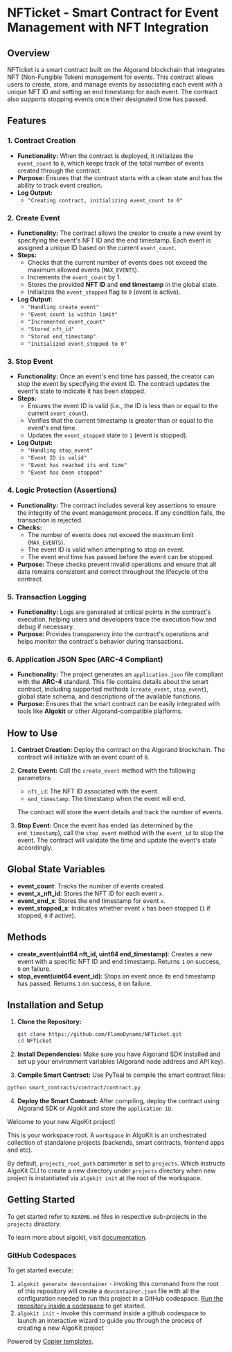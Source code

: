 # NFTicket - Smart Contract for Event Management with NFT Integration

## Overview
NFTicket is a smart contract built on the Algorand blockchain that integrates NFT (Non-Fungible Token) management for events. This contract allows users to create, store, and manage events by associating each event with a unique NFT ID and setting an end timestamp for each event. The contract also supports stopping events once their designated time has passed.

## Features

### 1. **Contract Creation**
   - **Functionality:** When the contract is deployed, it initializes the `event_count` to `0`, which keeps track of the total number of events created through the contract.
   - **Purpose:** Ensures that the contract starts with a clean state and has the ability to track event creation.
   - **Log Output:** 
     - `"Creating contract, initializing event_count to 0"`

### 2. **Create Event**
   - **Functionality:** The contract allows the creator to create a new event by specifying the event's NFT ID and the end timestamp. Each event is assigned a unique ID based on the current `event_count`.
   - **Steps:**
     - Checks that the current number of events does not exceed the maximum allowed events (`MAX_EVENTS`).
     - Increments the `event_count` by 1.
     - Stores the provided **NFT ID** and **end timestamp** in the global state.
     - Initializes the `event_stopped` flag to `0` (event is active).
   - **Log Output:**
     - `"Handling create_event"`
     - `"Event count is within limit"`
     - `"Incremented event_count"`
     - `"Stored nft_id"`
     - `"Stored end_timestamp"`
     - `"Initialized event_stopped to 0"`

### 3. **Stop Event**
   - **Functionality:** Once an event's end time has passed, the creator can stop the event by specifying the event ID. The contract updates the event's state to indicate it has been stopped.
   - **Steps:**
     - Ensures the event ID is valid (i.e., the ID is less than or equal to the current `event_count`).
     - Verifies that the current timestamp is greater than or equal to the event's end time.
     - Updates the `event_stopped` state to `1` (event is stopped).
   - **Log Output:**
     - `"Handling stop_event"`
     - `"Event ID is valid"`
     - `"Event has reached its end time"`
     - `"Event has been stopped"`

### 4. **Logic Protection (Assertions)**
   - **Functionality:** The contract includes several key assertions to ensure the integrity of the event management process. If any condition fails, the transaction is rejected.
   - **Checks:**
     - The number of events does not exceed the maximum limit (`MAX_EVENTS`).
     - The event ID is valid when attempting to stop an event.
     - The event end time has passed before the event can be stopped.
   - **Purpose:** These checks prevent invalid operations and ensure that all data remains consistent and correct throughout the lifecycle of the contract.

### 5. **Transaction Logging**
   - **Functionality:** Logs are generated at critical points in the contract's execution, helping users and developers trace the execution flow and debug if necessary.
   - **Purpose:** Provides transparency into the contract's operations and helps monitor the contract's behavior during transactions.

### 6. **Application JSON Spec (ARC-4 Compliant)**
   - **Functionality:** The project generates an `application.json` file compliant with the **ARC-4** standard. This file contains details about the smart contract, including supported methods (`create_event`, `stop_event`), global state schema, and descriptions of the available functions.
   - **Purpose:** Ensures that the smart contract can be easily integrated with tools like **Algokit** or other Algorand-compatible platforms.

## How to Use

1. **Contract Creation:**
   Deploy the contract on the Algorand blockchain. The contract will initialize with an event count of `0`.

2. **Create Event:**
   Call the `create_event` method with the following parameters:
   - `nft_id`: The NFT ID associated with the event.
   - `end_timestamp`: The timestamp when the event will end.

   The contract will store the event details and track the number of events.

3. **Stop Event:**
   Once the event has ended (as determined by the `end_timestamp`), call the `stop_event` method with the `event_id` to stop the event. The contract will validate the time and update the event's state accordingly.

## Global State Variables

- **event_count**: Tracks the number of events created.
- **event_x_nft_id**: Stores the NFT ID for each event `x`.
- **event_end_x**: Stores the end timestamp for event `x`.
- **event_stopped_x**: Indicates whether event `x` has been stopped (`1` if stopped, `0` if active).

## Methods

- **create_event(uint64 nft_id, uint64 end_timestamp)**: Creates a new event with a specific NFT ID and end timestamp. Returns `1` on success, `0` on failure.
- **stop_event(uint64 event_id)**: Stops an event once its end timestamp has passed. Returns `1` on success, `0` on failure.

## Installation and Setup

1. **Clone the Repository:**
   ```bash
   git clone https://github.com/FlamoDynamo/NFTicket.git
   cd NFTicket

2. **Install Dependencies:**
Make sure you have Algorand SDK installed and set up your environment variables (Algorand node address and API key).

3. **Compile Smart Contract:**
Use PyTeal to compile the smart contract files:
  ```bash
  python smart_contracts/contract/contract.py
  ```

4. **Deploy the Smart Contract:**
After compiling, deploy the contract using Algorand SDK or Algokit and store the `application ID`.

Welcome to your new AlgoKit project!

This is your workspace root. A `workspace` in AlgoKit is an orchestrated collection of standalone projects (backends, smart contracts, frontend apps and etc).

By default, `projects_root_path` parameter is set to `projects`. Which instructs AlgoKit CLI to create a new directory under `projects` directory when new project is instantiated via `algokit init` at the root of the workspace.

## Getting Started

To get started refer to `README.md` files in respective sub-projects in the `projects` directory.

To learn more about algokit, visit [documentation](https://github.com/algorandfoundation/algokit-cli/blob/main/docs/algokit.md).

### GitHub Codespaces

To get started execute:

1. `algokit generate devcontainer` - invoking this command from the root of this repository will create a `devcontainer.json` file with all the configuration needed to run this project in a GitHub codespace. [Run the repository inside a codespace](https://docs.github.com/en/codespaces/getting-started/quickstart) to get started.
2. `algokit init` - invoke this command inside a github codespace to launch an interactive wizard to guide you through the process of creating a new AlgoKit project

Powered by [Copier templates](https://copier.readthedocs.io/en/stable/).
